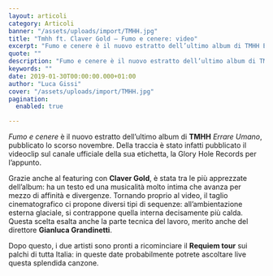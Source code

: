 ```yaml
---
layout: articoli
category: Articoli
banner: "/assets/uploads/import/TMHH.jpg"
title: "Tmhh ft. Claver Gold – Fumo e cenere: video"
excerpt: "Fumo e cenere è il nuovo estratto dell’ultimo album di TMHH Errare Umano, pubblicato lo scorso novembre. Della traccia è stato infatti pubblicato il videoclip sul canale ufficiale della sua etichetta, la Glory Hole Records per l’appunto. Grazie anche al featuring con Claver Gold, è stata tra le più apprezzate dell’album: ha un testo ed una [&hellip"
quote: ""
description: "Fumo e cenere è il nuovo estratto dell’ultimo album di TMHH Errare Umano, pubblicato lo scorso novembre. Della traccia è stato infatti pubblicato il videoclip sul canale ufficiale della sua etichetta, la Glory Hole Records per l’appunto. Grazie anche al featuring con Claver Gold, è stata tra le più apprezzate dell’album: ha un testo ed una [&hellip"
keywords: ""
date: 2019-01-30T00:00:00.000+01:00
author: "Luca Gissi"
cover: "/assets/uploads/import/TMHH.jpg"
pagination:
  enabled: true

---
```


_Fumo e cenere_ è il nuovo estratto dell’ultimo album di **TMHH** _Errare Umano_, pubblicato lo scorso novembre. Della traccia è stato infatti pubblicato il videoclip sul canale ufficiale della sua etichetta, la Glory Hole Records per l’appunto.

Grazie anche al featuring con **Claver Gold**, è stata tra le più apprezzate dell’album: ha un testo ed una musicalità molto intima che avanza per mezzo di affinità e divergenze. Tornando proprio al video, il taglio cinematografico ci propone diversi tipi di sequenze: all’ambientazione esterna glaciale, si contrappone quella interna decisamente più calda. Questa scelta esalta anche la parte tecnica del lavoro, merito anche del direttore **Gianluca Grandinetti**.

Dopo questo, i due artisti sono pronti a ricominciare il **Requiem tour** sui palchi di tutta Italia: in queste date probabilmente potrete ascoltare live questa splendida canzone.